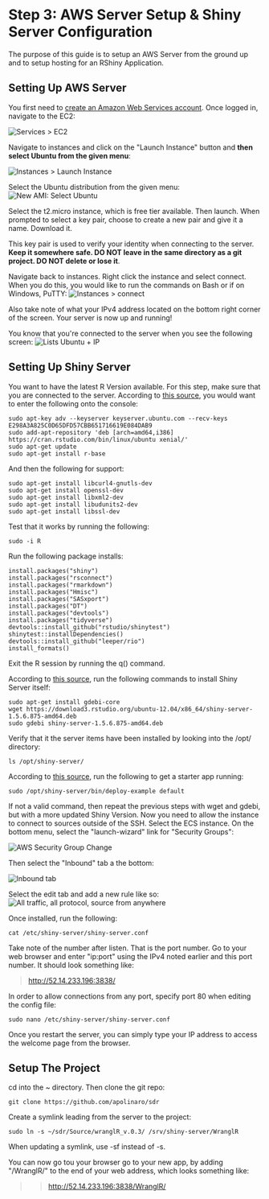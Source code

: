# Step 3: AWS Server Setup & Shiny Server Configuration
The purpose of this guide is to setup an AWS Server from the ground up and to setup hosting for an RShiny Application.

## Setting Up AWS Server
You first need to [create an Amazon Web Services account](https://aws.amazon.com/console/). Once logged in, navigate to the EC2:

![Services > EC2](./img/EC2MenuFind.png "Finding EC2 From the Homepage")

Navigate to instances and click on the "Launch Instance" button and **then select Ubuntu from the given menu**:

![Instances > Launch Instance](./img/LaunchNewInstanceFind.png "Launch new instance find")

Select the Ubuntu distribution from the given menu:
![New AMI: Select Ubuntu](./img/NewAMIMenu.png "New AMI Menu")

Select the t2.micro instance, which is free tier available. Then launch. When prompted to select a key pair, choose to create a new pair and give it a name. Download it.

This key pair is used to verify your identity when connecting to the server. **Keep it somewhere safe. DO NOT leave in the same directory as a git project. DO NOT delete or lose it**.

Navigate back to instances. Right click the instance and select connect. When you do this, you would like to run the commands on Bash or if on Windows, PuTTY:
![Instances > connect](./img/ConnectToAWSInstance.png "Connect to the new instance")

Also take note of what your IPv4 address located on the bottom right corner of the screen. Your server is now up and running!

You know that you're connected to the server when you see the following screen:
![Lists Ubuntu + IP](./img/AWSSuccessLogin.png "AWS Ubuntu Instance")

## Setting Up Shiny Server
You want to have the latest R Version available. For this step, make sure that you are connected to the server. According to [this source](https://www.digitalocean.com/community/tutorials/how-to-install-r-on-ubuntu-16-04-2), you would want to enter the following onto the console:

	sudo apt-key adv --keyserver keyserver.ubuntu.com --recv-keys E298A3A825C0D65DFD57CBB651716619E084DAB9
	sudo add-apt-repository 'deb [arch=amd64,i386] https://cran.rstudio.com/bin/linux/ubuntu xenial/'
	sudo apt-get update
	sudo apt-get install r-base

And then the following for support:

	sudo apt-get install libcurl4-gnutls-dev
	sudo apt-get install openssl-dev
	sudo apt-get install libxml2-dev
	sudo apt-get install libudunits2-dev
	sudo apt-get install libssl-dev

Test that it works by running the following:

	sudo -i R

Run the following package installs:

	install.packages("shiny")
	install.packages("rsconnect")
	install.packages("rmarkdown")
	install.packages("Hmisc")
	install.packages("SASxport")
	install.packages("DT")
	install.packages("devtools")
	install.packages("tidyverse")
	devtools::install_github("rstudio/shinytest")
	shinytest::installDependencies()
	devtools::install_github("leeper/rio")
	install_formats()


Exit the R session by running the q() command.


According to [this source](https://www.rstudio.com/products/shiny/download-server/), run the following commands to install Shiny Server itself:

	sudo apt-get install gdebi-core
	wget https://download3.rstudio.org/ubuntu-12.04/x86_64/shiny-server-1.5.6.875-amd64.deb
	sudo gdebi shiny-server-1.5.6.875-amd64.deb

Verify that it the server items have been installed by looking into the /opt/ directory:

	ls /opt/shiny-server/

According to [this source](https://www.r-bloggers.com/installing-rstudio-shiny-server-on-aws/), run the following to get a starter app running:

	sudo /opt/shiny-server/bin/deploy-example default

If not a valid command, then repeat the previous steps with wget and gdebi, but with a more updated Shiny Version. Now you need to allow the instance to connect to sources outside of the SSH. Select the ECS instance. On the bottom menu, select the "launch-wizard" link for "Security Groups":

![AWS Security Group Change](./img/AWSSecurityGroups.png "AWS Get To Change Security Group Menu")

Then select the "Inbound" tab a the bottom:

![Inbound tab](./img/AWSChangeInbound.png "Inbound tab")

Select the edit tab and add a new rule like so:
![All traffic, all protocol, source from anywhere](./img/AWSChangeInbound.png "New group Instance")

Once installed, run the following:

	cat /etc/shiny-server/shiny-server.conf

Take note of the number after listen. That is the port number. Go to your web browser and enter "ip:port" using the IPv4 noted earlier and this port number. It should look something like:
>http://52.14.233.196:3838/

In order to allow connections from any port, specify port 80 when editing the config file:

	sudo nano /etc/shiny-server/shiny-server.conf 

Once you restart the server, you can simply type your IP address to access the welcome page from the browser.

## Setup The Project
cd into the ~ directory. Then clone the git repo:

	git clone https://github.com/apolinaro/sdr

Create a symlink leading from the server to the project:

	sudo ln -s ~/sdr/Source/wranglR_v.0.3/ /srv/shiny-server/WranglR

When updating a symlink, use -sf instead of -s.

You can now go tou your browser go to your new app, by adding "/WranglR/" to the end of your web address, which looks something like:
>>http://52.14.233.196:3838/WranglR/
